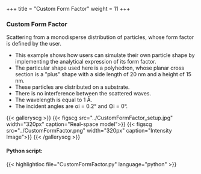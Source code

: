 +++
title = "Custom Form Factor"
weight = 11
+++

### Custom Form Factor

Scattering from a monodisperse distribution of particles, whose form factor is defined by the user.

* This example shows how users can simulate their own particle shape by implementing the analytical expression of its form factor.
* The particular shape used here is a polyhedron, whose planar cross section is a "plus" shape with a side length of 20 nm and a height of 15 nm.
* These particles are distributed on a substrate.
* There is no interference between the scattered waves.
* The wavelength is equal to 1 Å.
* The incident angles are αi = 0.2° and Φi = 0°.


{{< galleryscg >}}
{{< figscg src="../CustomFormFactor_setup.jpg" width="320px" caption="Real-space model">}}
{{< figscg src="../CustomFormFactor.png" width="320px" caption="Intensity Image">}}
{{< /galleryscg >}}

#### Python script:
{{< highlightloc file="CustomFormFactor.py" language="python" >}}

